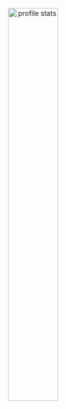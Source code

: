 <p style="text-align:center;"><img src="https://api.githubtrends.io/user/svg/Donovoi/repos?time_range=one_year&include_private=True&group=private&loc_metric=changed&theme=synthwaves"  alt="profile stats" width="45%" style="display:block;"/></p>
